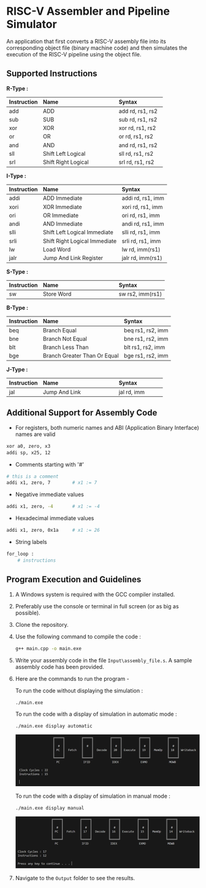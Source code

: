 # RISC-V Assembler and Pipeline Simulator

An application that first converts a RISC-V assembly file into its corresponding object file (binary machine code) and then simulates the execution of the RISC-V pipeline using the object file.

## Supported Instructions

**R-Type :**

| Instruction       | Name                          | Syntax            |
|:------------------|:------------------------------|:------------------|
| add               | ADD                           | add rd, rs1, rs2  |
| sub               | SUB                           | sub rd, rs1, rs2  |
| xor               | XOR                           | xor rd, rs1, rs2  |
| or                | OR                            | or  rd, rs1, rs2  |
| and               | AND                           | and rd, rs1, rs2  |
| sll               | Shift Left Logical            | sll rd, rs1, rs2  |
| srl               | Shift Right Logical           | srl rd, rs1, rs2  |

**I-Type :**

| Instruction       | Name                          | Syntax            |
|:------------------|:------------------------------|:------------------|
| addi              | ADD Immediate                 | addi rd, rs1, imm |
| xori              | XOR Immediate                 | xori rd, rs1, imm |
| ori               | OR Immediate                  | ori  rd, rs1, imm |
| andi              | AND Immediate                 | andi rd, rs1, imm |
| slli              | Shift Left Logical Immediate  | slli rd, rs1, imm |
| srli              | Shift Right Logical Immediate | srli rd, rs1, imm |
| lw                | Load Word                     | lw rd, imm(rs1)   |
| jalr              | Jump And Link Register        | jalr rd, imm(rs1) |

**S-Type :**

| Instruction       | Name                          | Syntax            |
|:------------------|:------------------------------|:------------------|
| sw                | Store Word                    | sw rs2, imm(rs1)  |

**B-Type :**

| Instruction       | Name                          | Syntax            |
|:------------------|:------------------------------|:------------------|
| beq               | Branch Equal                  | beq rs1, rs2, imm |
| bne               | Branch Not Equal              | bne rs1, rs2, imm |
| blt               | Branch Less Than              | blt rs1, rs2, imm |
| bge               | Branch Greater Than Or Equal  | bge rs1, rs2, imm |

**J-Type :**

| Instruction       | Name                          | Syntax            |
|:------------------|:------------------------------|:------------------|
| jal               | Jump And Link                 | jal rd, imm       |

## Additional Support for Assembly Code

- For registers, both numeric names and ABI (Application Binary Interface) names are valid 

```bash
xor a0, zero, x3
addi sp, x25, 12
```

- Comments starting with '#'

```bash
# this is a comment
addi x1, zero, 7        # x1 := 7
```

- Negative immediate values

```bash
addi x1, zero, -4       # x1 := -4
```

- Hexadecimal immediate values

```bash
addi x1, zero, 0x1a     # x1 := 26
```

- String labels

```bash
for_loop :
    # instructions
```

## Program Execution and Guidelines

1. A Windows system is required with the GCC compiler installed.

2. Preferably use the console or terminal in full screen (or as big as possible).

3. Clone the repository.

4. Use the following command to compile the code :

   ```bash
   g++ main.cpp -o main.exe
   ```

5. Write your assembly code in the file `Input\assembly_file.s`. A sample assembly code has been provided.

6. Here are the commands to run the program -

    To run the code without displaying the simulation :

    ```bash
    ./main.exe
    ```

    To run the code with a display of simulation in automatic mode :

    ```bash
    ./main.exe display automatic
    ```

    <img src="README_Images/automatic.png" alt="Image not found">

    To run the code with a display of simulation in manual mode :

    ```bash
    ./main.exe display manual
    ```

    <img src="README_Images/manual.png" alt="Image not found">


7. Navigate to the `Output` folder to see the results.